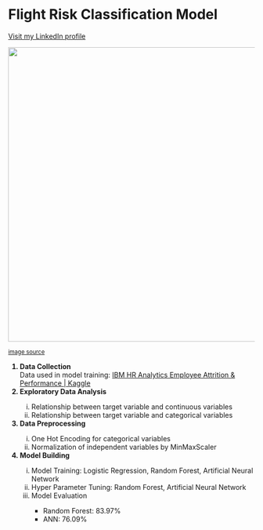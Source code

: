 # Flight Risk Classification Model

<a href="https://www.linkedin.com/in/hiu-ching-lau-947501207">Visit my  LinkedIn profile</a>


<img src="https://user-images.githubusercontent.com/103478771/188473983-80ab02f5-925c-4149-9549-e37a75b96ca8.png" width="600" />
<p><sub><a href="https://hrdailyadvisor.blr.com/2019/05/10/flight-risk-models-how-to-avoid-analysis-paralysis-and-take-action/"> image source</a></sub></p>

</b>

<ol>
  <b><li> Data Collection </li></b>
  Data used in model training: <a href='https://www.kaggle.com/datasets/pavansubhasht/ibm-hr-analytics-attrition-dataset'> IBM HR Analytics Employee Attrition & Performance | Kaggle </a>
  <b><li> Exploratory Data Analysis </li></b>
   <ol style="list-style-type:lower-roman">
     <li> Relationship between target variable and continuous variables </li>
     <li> Relationship between target variable and categorical variables </li>
  </ol>
  <b><li> Data Preprocessing </li></b>
  <ol style="list-style-type:lower-roman">
    <li> One Hot Encoding for categorical variables </li>
    <li> Normalization of independent variables by MinMaxScaler </li>
  </ol>
  <b><li> Model Building </li></b>
  <ol style="list-style-type:lower-roman">
    <li> Model Training: Logistic Regression, Random Forest, Artificial Neural Network </li>
    <li> Hyper Parameter Tuning: Random Forest, Artificial Neural Network </li>
    <li> Model Evaluation </li>
    <ul>
      <li> Random Forest: 83.97% </li>
      <li> ANN: 76.09% </li>
    </ul>
    
  </ol>
</ol>


